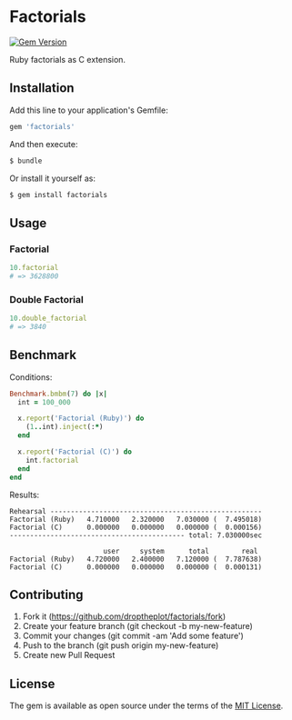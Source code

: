 # Factorials

[![Gem Version](https://badge.fury.io/rb/factorials.svg)](https://badge.fury.io/rb/factorials)

Ruby factorials as C extension.

## Installation

Add this line to your application's Gemfile:

```ruby
gem 'factorials'
```

And then execute:
```bash
$ bundle
```

Or install it yourself as:
```bash
$ gem install factorials
```

## Usage

### Factorial

```ruby
10.factorial
# => 3628800
```

### Double Factorial

```ruby
10.double_factorial
# => 3840
```

## Benchmark

Conditions:

```ruby
Benchmark.bmbm(7) do |x|
  int = 100_000

  x.report('Factorial (Ruby)') do
    (1..int).inject(:*)
  end

  x.report('Factorial (C)') do
    int.factorial
  end
end

```

Results:

```shell
Rehearsal ----------------------------------------------------
Factorial (Ruby)   4.710000   2.320000   7.030000 (  7.495018)
Factorial (C)      0.000000   0.000000   0.000000 (  0.000156)
------------------------------------------- total: 7.030000sec

                       user     system      total        real
Factorial (Ruby)   4.720000   2.400000   7.120000 (  7.787638)
Factorial (C)      0.000000   0.000000   0.000000 (  0.000131)
```

## Contributing

1. Fork it (https://github.com/droptheplot/factorials/fork)
2. Create your feature branch (git checkout -b my-new-feature)
3. Commit your changes (git commit -am 'Add some feature')
4. Push to the branch (git push origin my-new-feature)
5. Create new Pull Request

## License

The gem is available as open source under the terms of the [MIT License](http://opensource.org/licenses/MIT).
